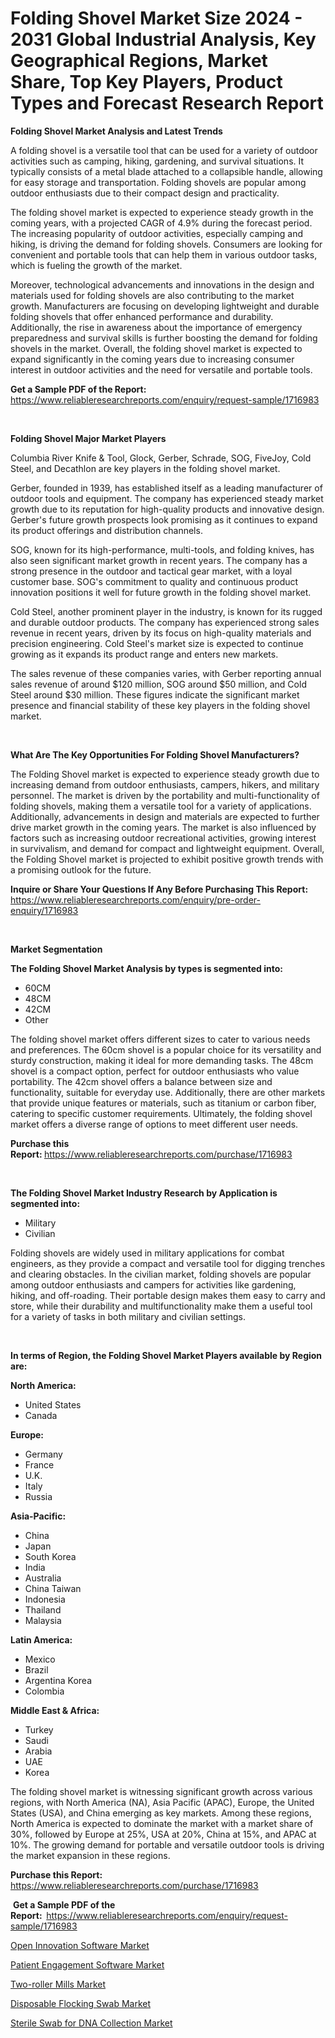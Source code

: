 <p><h1>Folding Shovel Market Size 2024 - 2031 Global Industrial Analysis, Key Geographical Regions, Market Share, Top Key Players, Product Types and Forecast Research Report</h1></p><p><strong>Folding Shovel Market Analysis and Latest Trends</strong></p>
<p><p>A folding shovel is a versatile tool that can be used for a variety of outdoor activities such as camping, hiking, gardening, and survival situations. It typically consists of a metal blade attached to a collapsible handle, allowing for easy storage and transportation. Folding shovels are popular among outdoor enthusiasts due to their compact design and practicality.</p><p>The folding shovel market is expected to experience steady growth in the coming years, with a projected CAGR of 4.9% during the forecast period. The increasing popularity of outdoor activities, especially camping and hiking, is driving the demand for folding shovels. Consumers are looking for convenient and portable tools that can help them in various outdoor tasks, which is fueling the growth of the market.</p><p>Moreover, technological advancements and innovations in the design and materials used for folding shovels are also contributing to the market growth. Manufacturers are focusing on developing lightweight and durable folding shovels that offer enhanced performance and durability. Additionally, the rise in awareness about the importance of emergency preparedness and survival skills is further boosting the demand for folding shovels in the market. Overall, the folding shovel market is expected to expand significantly in the coming years due to increasing consumer interest in outdoor activities and the need for versatile and portable tools.</p></p>
<p><strong>Get a Sample PDF of the Report:&nbsp;</strong> <a href="https://www.reliableresearchreports.com/enquiry/request-sample/1716983">https://www.reliableresearchreports.com/enquiry/request-sample/1716983</a></p>
<p>&nbsp;</p>
<p><strong>Folding Shovel Major Market Players</strong></p>
<p><p>Columbia River Knife & Tool, Glock, Gerber, Schrade, SOG, FiveJoy, Cold Steel, and Decathlon are key players in the folding shovel market.</p><p>Gerber, founded in 1939, has established itself as a leading manufacturer of outdoor tools and equipment. The company has experienced steady market growth due to its reputation for high-quality products and innovative design. Gerber's future growth prospects look promising as it continues to expand its product offerings and distribution channels.</p><p>SOG, known for its high-performance, multi-tools, and folding knives, has also seen significant market growth in recent years. The company has a strong presence in the outdoor and tactical gear market, with a loyal customer base. SOG's commitment to quality and continuous product innovation positions it well for future growth in the folding shovel market.</p><p>Cold Steel, another prominent player in the industry, is known for its rugged and durable outdoor products. The company has experienced strong sales revenue in recent years, driven by its focus on high-quality materials and precision engineering. Cold Steel's market size is expected to continue growing as it expands its product range and enters new markets.</p><p>The sales revenue of these companies varies, with Gerber reporting annual sales revenue of around $120 million, SOG around $50 million, and Cold Steel around $30 million. These figures indicate the significant market presence and financial stability of these key players in the folding shovel market.</p></p>
<p>&nbsp;</p>
<p><strong>What Are The Key Opportunities For Folding Shovel Manufacturers?</strong></p>
<p><p>The Folding Shovel market is expected to experience steady growth due to increasing demand from outdoor enthusiasts, campers, hikers, and military personnel. The market is driven by the portability and multi-functionality of folding shovels, making them a versatile tool for a variety of applications. Additionally, advancements in design and materials are expected to further drive market growth in the coming years. The market is also influenced by factors such as increasing outdoor recreational activities, growing interest in survivalism, and demand for compact and lightweight equipment. Overall, the Folding Shovel market is projected to exhibit positive growth trends with a promising outlook for the future.</p></p>
<p><strong>Inquire or Share Your Questions If Any Before Purchasing This Report:</strong> <a href="https://www.reliableresearchreports.com/enquiry/pre-order-enquiry/1716983">https://www.reliableresearchreports.com/enquiry/pre-order-enquiry/1716983</a></p>
<p>&nbsp;</p>
<p><strong>Market Segmentation</strong></p>
<p><strong>The Folding Shovel Market Analysis by types is segmented into:</strong></p>
<p><ul><li>60CM</li><li>48CM</li><li>42CM</li><li>Other</li></ul></p>
<p><p>The folding shovel market offers different sizes to cater to various needs and preferences. The 60cm shovel is a popular choice for its versatility and sturdy construction, making it ideal for more demanding tasks. The 48cm shovel is a compact option, perfect for outdoor enthusiasts who value portability. The 42cm shovel offers a balance between size and functionality, suitable for everyday use. Additionally, there are other markets that provide unique features or materials, such as titanium or carbon fiber, catering to specific customer requirements. Ultimately, the folding shovel market offers a diverse range of options to meet different user needs.</p></p>
<p><strong>Purchase this Report:&nbsp;</strong><a href="https://www.reliableresearchreports.com/purchase/1716983">https://www.reliableresearchreports.com/purchase/1716983</a></p>
<p>&nbsp;</p>
<p><strong>The Folding Shovel Market Industry Research by Application is segmented into:</strong></p>
<p><ul><li>Military</li><li>Civilian</li></ul></p>
<p><p>Folding shovels are widely used in military applications for combat engineers, as they provide a compact and versatile tool for digging trenches and clearing obstacles. In the civilian market, folding shovels are popular among outdoor enthusiasts and campers for activities like gardening, hiking, and off-roading. Their portable design makes them easy to carry and store, while their durability and multifunctionality make them a useful tool for a variety of tasks in both military and civilian settings.</p></p>
<p>&nbsp;</p>
<p><strong>In terms of Region, the Folding Shovel Market Players available by Region are:</strong></p>
<p>
    <p> <strong> North America: </strong>
        <ul>
            <li>United States</li>
            <li>Canada</li>
        </ul>
        </p> 
    <p> <strong> Europe: </strong>
        <ul>
            <li>Germany</li>
            <li>France</li>
            <li>U.K.</li>
            <li>Italy</li>
            <li>Russia</li>
        </ul>
        </p> 
    <p> <strong> Asia-Pacific: </strong>
        <ul>
            <li>China</li>
            <li>Japan</li>
            <li>South Korea</li>
            <li>India</li>
            <li>Australia</li>
            <li>China Taiwan</li>
            <li>Indonesia</li>
            <li>Thailand</li>
            <li>Malaysia</li>
        </ul>
        </p> 
    <p> <strong> Latin America: </strong>
        <ul>
            <li>Mexico</li>
            <li>Brazil</li>
            <li>Argentina Korea</li>
            <li>Colombia</li>
        </ul>
        </p> 
    <p> <strong> Middle East & Africa: </strong>
        <ul>
            <li>Turkey</li>
            <li>Saudi</li>
            <li>Arabia</li>
            <li>UAE</li>
            <li>Korea</li>
        </ul>
    </p>
    </p>
<p><p>The folding shovel market is witnessing significant growth across various regions, with North America (NA), Asia Pacific (APAC), Europe, the United States (USA), and China emerging as key markets. Among these regions, North America is expected to dominate the market with a market share of 30%, followed by Europe at 25%, USA at 20%, China at 15%, and APAC at 10%. The growing demand for portable and versatile outdoor tools is driving the market expansion in these regions.</p></p>
<p><strong>Purchase this Report: </strong><a href="https://www.reliableresearchreports.com/purchase/1716983">https://www.reliableresearchreports.com/purchase/1716983</a></p>
<p>&nbsp;<strong>Get a Sample PDF of the Report:&nbsp;&nbsp;</strong><a href="https://www.reliableresearchreports.com/enquiry/request-sample/1716983">https://www.reliableresearchreports.com/enquiry/request-sample/1716983</a></p>
<p><strong></strong></p>
<p><p><a href="https://medium.com/@madelynhowe_34212/analyzing-open-innovation-software-market-global-industry-perspective-and-forecast-2024-to-2031-b4a9221c9131">Open Innovation Software Market</a></p><p><a href="https://medium.com/@madelynhowe_34212/patient-engagement-software-nbsp-market-focuses-on-market-share-size-and-projected-forecast-till-76f7595542e8">Patient Engagement Software Market</a></p><p><a href="https://github.com/shotows/Market-Research-Report-List-1/blob/main/two-roller-mills-market.md">Two-roller Mills Market</a></p><p><a href="https://issuu.com/reportprime-2/docs/disposable-flocking-swab-market-size-2030.pptx">Disposable Flocking Swab Market</a></p><p><a href="https://issuu.com/reportprime-2/docs/sterile-swab-for-dna-collection-market-size-2030.p">Sterile Swab for DNA Collection Market</a></p></p>